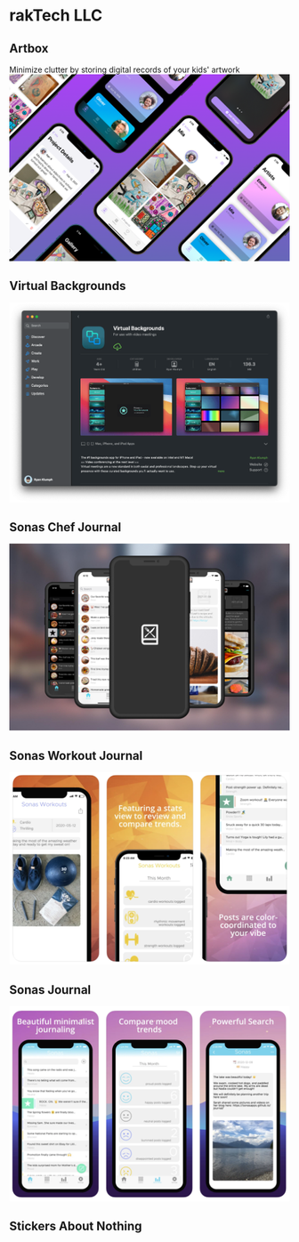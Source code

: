 # rakTech LLC

## Artbox
Minimize clutter by storing digital records of your kids' artwork
![](assets/promo2.png)

## Virtual Backgrounds
![](assets/vbmacos.png)

## Sonas Chef Journal
![](assets/chef.png)

## Sonas Workout Journal
![](assets/workout.png)

## Sonas Journal
![](assets/journal.png)

## Stickers About Nothing

